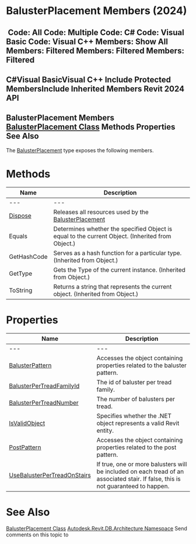 # BalusterPlacement Members (2024)

﻿
 Code: All Code: Multiple Code: C# Code: Visual Basic Code: Visual C++  Members: Show All Members: Filtered Members: Filtered Members: Filtered   
---  
C#Visual BasicVisual C++
Include Protected MembersInclude Inherited Members
Revit 2024 API  
---  
BalusterPlacement Members  
[BalusterPlacement Class](33c016f2-bf39-a852-052f-b1c80b0f1860.md "BalusterPlacement Class") Methods Properties See Also  
---  
The [BalusterPlacement](33c016f2-bf39-a852-052f-b1c80b0f1860.md "BalusterPlacement Class") type exposes the following members.
# Methods
| Name | Description |
| --- | --- |
| --- | --- | --- |
| [Dispose](78a4fa8a-d5fa-736c-8c98-05073e31a556.md "Dispose Method") | Releases all resources used by the [BalusterPlacement](33c016f2-bf39-a852-052f-b1c80b0f1860.md "BalusterPlacement Class") |
| Equals | Determines whether the specified Object is equal to the current Object. (Inherited from Object.) |
| GetHashCode | Serves as a hash function for a particular type.  (Inherited from Object.) |
| GetType | Gets the Type of the current instance. (Inherited from Object.) |
| ToString | Returns a string that represents the current object. (Inherited from Object.) |

# Properties
| Name | Description |
| --- | --- |
| --- | --- | --- |
| [BalusterPattern](1d8b109e-c916-80fd-f41b-04c9deeccddd.md "BalusterPattern Property") | Accesses the object containing properties related to the baluster pattern. |
| [BalusterPerTreadFamilyId](eeb75390-9f5e-1ff8-6259-d454ec3e99e2.md "BalusterPerTreadFamilyId Property") | The id of baluster per tread family. |
| [BalusterPerTreadNumber](978bfaf4-b0f8-7af5-1147-cee9c6817865.md "BalusterPerTreadNumber Property") | The number of balusters per tread. |
| [IsValidObject](a3e1bf6e-0a4f-b972-893a-f09cdfc7c6c1.md "IsValidObject Property") | Specifies whether the .NET object represents a valid Revit entity. |
| [PostPattern](d95f08c8-4d68-4af3-7b4d-c8929848be95.md "PostPattern Property") | Accesses the object containing properties related to the post pattern. |
| [UseBalusterPerTreadOnStairs](c4e88ca4-4f65-9a44-c89c-dc30e40b70ae.md "UseBalusterPerTreadOnStairs Property") | If true, one or more balusters will be included on each tread of an associated stair. If false, this is not guaranteed to happen. |

# See Also
[BalusterPlacement Class](33c016f2-bf39-a852-052f-b1c80b0f1860.md "BalusterPlacement Class")
[Autodesk.Revit.DB.Architecture Namespace](720f0c58-cb2b-4f13-374a-7348ed0a1cd3.md "Autodesk.Revit.DB.Architecture Namespace")
Send comments on this topic to 